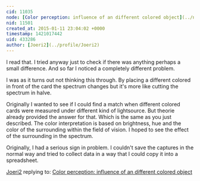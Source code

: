 ```yaml
---
cid: 11035
node: [Color perception: influence of an different colored object](../notes/Joeri2/12-31-2014/color-perception-influence-of-an-different-colored-object)
nid: 11501
created_at: 2015-01-11 23:04:02 +0000
timestamp: 1421017442
uid: 433286
author: [Joeri2](../profile/Joeri2)
---
```


I read that. I tried anyway just to check if there was anything perhaps a small difference. And so far I noticed a completely different problem.

I was as it turns out not thinking this through. By placing a different colored in front of the card the spectrum changes but it's more like cutting the spectrum in halve.

Originally I wanted to see if I could find a match when different colored cards were measured under different kind of lightsource. But theorie already provided the answer for that. Which is the same as you just described. The color interpretation is based on brightness, hue and the color of the surrounding within the field of vision. I hoped to see the effect of the surrounding in the spectrum.

Originally, I had a serious sign in problem. I couldn't save the captures in the normal way and tried to collect data in a way that I could copy it into a spreadsheet.

[Joeri2](../profile/Joeri2) replying to: [Color perception: influence of an different colored object](../notes/Joeri2/12-31-2014/color-perception-influence-of-an-different-colored-object)


